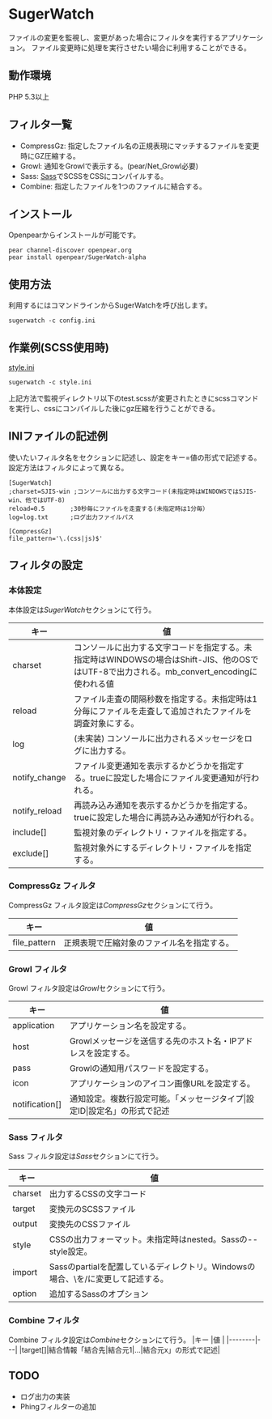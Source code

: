 SugerWatch
==========
ファイルの変更を監視し、変更があった場合にフィルタを実行するアプリケーション。
ファイル変更時に処理を実行させたい場合に利用することができる。

動作環境
--------
PHP 5.3以上

フィルタ一覧
------------
* CompressGz: 指定したファイル名の正規表現にマッチするファイルを変更時にGZ圧縮する。
* Growl: 通知をGrowlで表示する。(pear/Net_Growl必要)
* Sass: [Sass](http://sass-lang.com/)でSCSSをCSSにコンパイルする。
* Combine: 指定したファイルを1つのファイルに結合する。

インストール
------------
Openpearからインストールが可能です。

    pear channel-discover openpear.org
    pear install openpear/SugerWatch-alpha

使用方法
--------
利用するにはコマンドラインからSugerWatchを呼び出します。

    sugerwatch -c config.ini

作業例(SCSS使用時)
------------------
[style.ini](https://github.com/ariela/sugerwatch/blob/master/ini_sample/style.ini)

    sugerwatch -c style.ini

上記方法で監視ディレクトリ以下のtest.scssが変更されたときにscssコマンドを実行し、cssにコンパイルした後にgz圧縮を行うことができる。

INIファイルの記述例
-------------------
使いたいフィルタ名をセクションに記述し、設定をキー=値の形式で記述する。
設定方法はフィルタによって異なる。

    [SugerWatch]
    ;charset=SJIS-win ;コンソールに出力する文字コード(未指定時はWINDOWSではSJIS-win、他ではUTF-8)
    reload=0.5       ;30秒毎にファイルを走査する(未指定時は1分毎）
    log=log.txt      ;ログ出力ファイルパス

    [CompressGz]
    file_pattern='\.(css|js)$'

フィルタの設定
--------------

### 本体設定 ###
本体設定は*SugerWatch*セクションにて行う。

|キー         |値 |
|-------------|---|
|charset      |コンソールに出力する文字コードを指定する。未指定時はWINDOWSの場合はShift-JIS、他のOSではUTF-8で出力される。mb_convert_encodingに使われる値|
|reload       |ファイル走査の間隔秒数を指定する。未指定時は1分毎にファイルを走査して追加されたファイルを調査対象にする。|
|log          |(未実装) コンソールに出力されるメッセージをログに出力する。|
|notify_change|ファイル変更通知を表示するかどうかを指定する。trueに設定した場合にファイル変更通知が行われる。|
|notify_reload|再読み込み通知を表示するかどうかを指定する。trueに設定した場合に再読み込み通知が行われる。|
|include[]    |監視対象のディレクトリ・ファイルを指定する。|
|exclude[]    |監視対象外にするディレクトリ・ファイルを指定する。|

### CompressGz フィルタ ###
CompressGz フィルタ設定は*CompressGz*セクションにて行う。

|キー         |値 |
|-------------|---|
|file_pattern |正規表現で圧縮対象のファイル名を指定する。

### Growl フィルタ ###
Growl フィルタ設定は*Growl*セクションにて行う。

|キー           |値 |
|---------------|---|
|application    |アプリケーション名を設定する。|
|host           |Growlメッセージを送信する先のホスト名・IPアドレスを設定する。|
|pass           |Growlの通知用パスワードを設定する。|
|icon           |アプリケーションのアイコン画像URLを設定する。|
|notification[] |通知設定。複数行設定可能。「メッセージタイプ\|設定ID\|設定名」の形式で記述|

### Sass フィルタ ###
Sass フィルタ設定は*Sass*セクションにて行う。

|キー    |値 |
|--------|---|
|charset |出力するCSSの文字コード|
|target  |変換元のSCSSファイル|
|output  |変換先のCSSファイル|
|style   |CSSの出力フォーマット。未指定時はnested。Sassの--style設定。|
|import  |Sassのpartialを配置しているディレクトリ。Windowsの場合、\\を/に変更して記述する。|
|option  |追加するSassのオプション|

### Combine フィルタ ###
Combine フィルタ設定は*Combine*セクションにて行う。
|キー    |値 |
|--------|---|
|target[]|結合情報「結合先\|結合元1\|...\|結合元x」の形式で記述|

TODO
----
* ログ出力の実装
* Phingフィルターの追加
